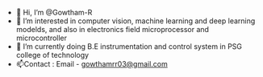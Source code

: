 - 👋 Hi, I’m @Gowtham-R
- 👀 I’m interested in computer vision, machine learning and deep learning modelds, and also in electronics field microprocessor and microcontroller
- 🌱 I’m currently doing B.E instrumentation and control system in PSG college of technology
- 📫Contact : Email - gowthamrr03@gmail.com

<!---
Gowtham-R03/Gowtham-R03 is a ✨ special ✨ repository because its `README.md` (this file) appears on your GitHub profile.
You can click the Preview link to take a look at your changes.
--->
